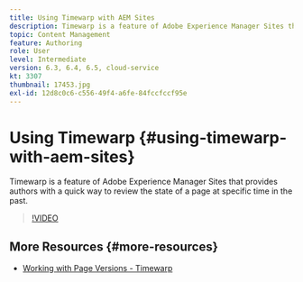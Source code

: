 ```yaml
---
title: Using Timewarp with AEM Sites
description: Timewarp is a feature of Adobe Experience Manager Sites that provides authors with a quick way to review the state of a page at specific time in the past.
topic: Content Management
feature: Authoring
role: User
level: Intermediate
version: 6.3, 6.4, 6.5, cloud-service
kt: 3307
thumbnail: 17453.jpg
exl-id: 12d8c0c6-c556-49f4-a6fe-84fccfccf95e
---
```

# Using Timewarp {#using-timewarp-with-aem-sites}

Timewarp is a feature of Adobe Experience Manager Sites that provides authors with a quick way to review the state of a page at specific time in the past.

>[!VIDEO](https://video.tv.adobe.com/v/17453/?quality=12&learn=on)

## More Resources {#more-resources}

* [Working with Page Versions - Timewarp](https://experienceleague.adobe.com/docs/experience-manager-cloud-service/sites/authoring/features/page-versions.html)
